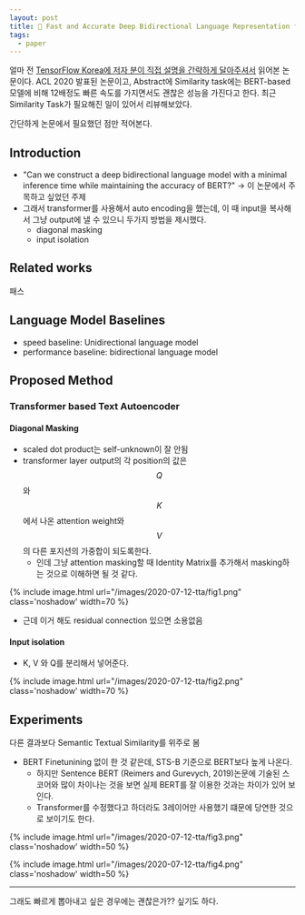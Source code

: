 ```yaml
---
layout: post
title: 📃 Fast and Accurate Deep Bidirectional Language Representation for Unsupervised Learning 리뷰
tags:
  - paper
---
```


얼마 전 [TensorFlow Korea에 저자 분이 직접 설명을 간략하게 달아주셔서](https://www.facebook.com/groups/TensorFlowKR/permalink/1239207109753678/) 읽어본 논문이다. ACL 2020 발표된 논문이고, Abstract에 Similarity task에는 BERT-based 모델에 비해 12배정도 빠른 속도를 가지면서도 괜찮은 성능을 가진다고 한다. 최근 Similarity Task가 필요해진 일이 있어서 리뷰해보았다.

간단하게 논문에서 필요했던 점만 적어본다.

## Introduction

* "Can we construct a deep bidirectional language model with a minimal inference time while maintaining the accuracy of BERT?" -> 이 논문에서 주목하고 싶었던 주제
* 그래서 transformer를 사용해서 auto encoding을 했는데, 이 때 input을 복사해서 그냥 output에 낼 수 있으니 두가지 방법을 제시했다.
  * diagonal masking
  * input isolation

## Related works

패스

## Language Model Baselines

* speed baseline: Unidirectional language model
* performance baseline: bidirectional language model

## Proposed Method

### Transformer based Text Autoencoder

#### Diagonal Masking

* scaled dot product는 self-unknown이 잘 안됨
* transformer layer output의 각 position의 값은 $$Q$$와 $$K$$에서 나온 attention weight와 $$V$$의 다른 포지션의 가중합이 되도록한다.
  * 인데 그냥 attention masking할 때 Identity Matrix를 추가해서 masking하는 것으로 이해하면 될 것 같다.

{% include image.html url="/images/2020-07-12-tta/fig1.png" class='noshadow' width=70 %}

* 근데 이거 해도 residual connection 있으면 소용없음

#### Input isolation

* K, V 와 Q를 분리해서 넣어준다.

{% include image.html url="/images/2020-07-12-tta/fig2.png" class='noshadow' width=70  %}

## Experiments

다른 결과보다 Semantic Textual Similarity를 위주로 봄

* BERT Finetunining 없이 한 것 같은데, STS-B 기준으로 BERT보다 높게 나온다.
  * 하지만 Sentence BERT (Reimers and Gurevych, 2019)논문에 기술된 스코어와 많이 차이나는 것을 보면 실제 BERT를 잘 이용한 것과는 차이가 있어 보인다.
  * Transformer를 수정했다고 하더라도 3레이어만 사용했기 떄문에 당연한 것으로 보이기도 한다.

{% include image.html url="/images/2020-07-12-tta/fig3.png" class='noshadow' width=50 %}

{% include image.html url="/images/2020-07-12-tta/fig4.png" class='noshadow' width=50 %}

---

그래도 빠르게 뽑아내고 싶은 경우에는 괜찮은가?? 싶기도 하다.
